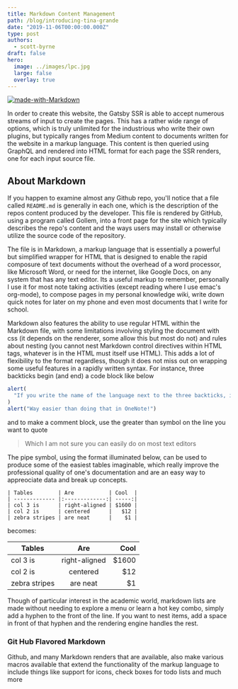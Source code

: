 ```yaml
---
title: Markdown Content Management
path: /blog/introducing-tina-grande
date: "2019-11-06T00:00:00.000Z"
type: post
authors:
  - scott-byrne
draft: false
hero:
  image: ../images/lpc.jpg
  large: false
  overlay: true
---
```


[![made-with-Markdown](https://img.shields.io/badge/Made%20with-Markdown-1f425f.svg)](http://commonmark.org)

In order to create this website, the Gatsby SSR is able to accept numerous streams of input to create the pages. This has
a rather wide range of options, which is truly unlimited for the industrious who write their own plugins, but typically
ranges from Medium content to documents written for the website in a markup language. This content is then queried using
GraphQL and rendered into HTML format for each page the SSR renders, one for each input source file.

## About Markdown

If you happen to examine almost any Github repo, you'll notice that a file called `README.md` is generally in each one,
which is the description of the repos content produced by the developer. This file is rendered by GitHub, using a program
called Gollem, into a front page for the site which typically describes the repo's content and the ways users may install
or otherwise utilize the source code of the repository.

The file is in Markdown, a markup language that is essentially a powerful but simplified wrapper for HTML that is designed to
enable the rapid composure of text documents without the overhead of a word processor, like Microsoft Word, or need for the
internet, like Google Docs, on any system that has any text editor. Its a useful markup to remember, personally I use it
for most note taking activities (except reading where I use emac's org-mode), to compose pages in my personal knowledge wiki,
write down quick notes for later on my phone and even most documents that I write for school.

Markdown also features the ability to use regular HTML within the Markdown file, with some limitations involving styling
the document with css (it depends on the renderer, some allow this but most do not) and rules about nesting (you cannot nest Markdown
control directives within HTML tags, whatever is in the HTML must itself use HTML). This adds a lot of flexibility to the
format regardless, though it does not miss out on wrapping some useful features in a rapidly written syntax. For instance,
three backticks begin (and end) a code block like below

```javascript
alert(
  "If you write the name of the language next to the three backticks, it turns syntax highlighting on"
)
alert("Way easier than doing that in OneNote!")
```

and to make a comment block, use the greater than symbol on the line you want to quote

> Which I am not sure you can easily do on most text editors

The pipe symbol, using the format illuminated below, can be used to produce some of the easiest tables imaginable, which
really improve the professional quality of one's documentation and are an easy way to appreociate data and break up concepts.

```
| Tables        | Are           | Cool  |
| ------------- |:-------------:| -----:|
| col 3 is      | right-aligned | $1600 |
| col 2 is      | centered      |   $12 |
| zebra stripes | are neat      |    $1 |

```

becomes:

| Tables        |      Are      |   Cool |
| ------------- | :-----------: | -----: |
| col 3 is      | right-aligned | \$1600 |
| col 2 is      |   centered    |   \$12 |
| zebra stripes |   are neat    |    \$1 |

Though of particular interest in the academic world, markdown lists are made without needing to explore a menu or learn a
hot key combo, simply add a hyphen to the front of the line. If you want to nest items, add a space in front of that hyphen
and the rendering engine handles the rest.

### Git Hub Flavored Markdown

Github, and many Markdown renders that are available, also make various macros available that extend the functionality of
the markup language to include things like support for icons, check boxes for todo lists and much more
